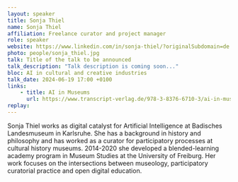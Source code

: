 ```yaml
---
layout: speaker
title: Sonja Thiel
name: Sonja Thiel
affiliation: Freelance curator and project manager
role: speaker
website: https://www.linkedin.com/in/sonja-thiel/?originalSubdomain=de
photo: people/sonja_thiel.jpg
talk: Title of the talk to be announced
talk_description: "Talk description is coming soon..."
bloc: AI in cultural and creative industries
talk_date: 2024-06-19 17:00 +0100
links:
    - title: AI in Museums
      url: https://www.transcript-verlag.de/978-3-8376-6710-3/ai-in-museums/
replay: 
---
```


Sonja Thiel works as digital catalyst for Artificial Intelligence at Badisches Landesmuseum in Karlsruhe. She has a background in history and philosophy and has worked as a curator for participatory processes at cultural history museums. 2014-2020 she developed a blended-learning academy program in Museum Studies at the University of Freiburg. Her work focuses on the intersections between museology, participatory curatorial practice and open digital education.
